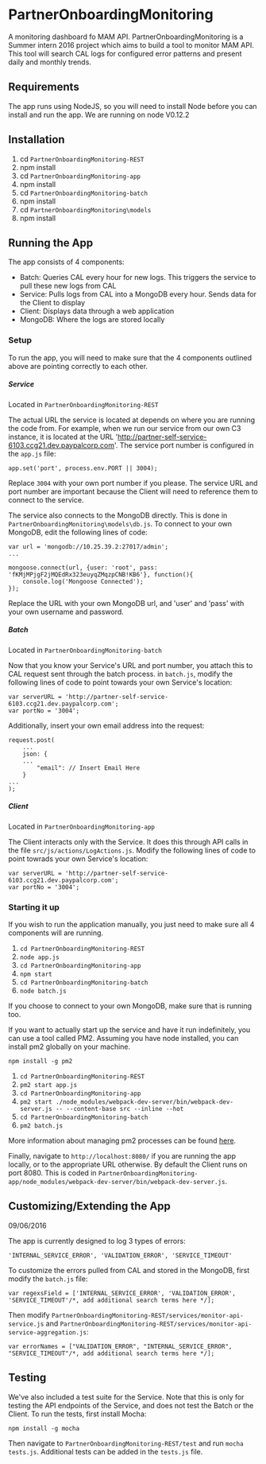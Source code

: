 # PartnerOnboardingMonitoring

A monitoring dashboard fo MAM API. PartnerOnboardingMonitoring is a Summer intern 2016 project which aims to build a tool to monitor MAM API. This tool will search CAL logs for configured error patterns and present daily and monthly trends.

## Requirements

The app runs using NodeJS, so you will need to install Node before you can install and run the app. We are running on node V0.12.2

## Installation

1. cd `PartnerOnboardingMonitoring-REST`
2. npm install
3. cd `PartnerOnboardingMonitoring-app`
4. npm install
5. cd `PartnerOnboardingMonitoring-batch`
6. npm install
7. cd `PartnerOnboardingMonitoring\models`
8. npm install

## Running the App

The app consists of 4 components:

 - Batch: Queries CAL every hour for new logs. This triggers the service to pull these new logs from CAL
 - Service: Pulls logs from CAL into a MongoDB every hour. Sends data for the Client to display
 - Client: Displays data through a web application
 - MongoDB: Where the logs are stored locally

### Setup

To run the app, you will need to make sure that the 4 components outlined above are pointing correctly to each other.

##### Service 

Located in `PartnerOnboardingMonitoring-REST`

The actual URL the service is located at depends on where you are running the code from. For example, when we run our service from our own C3 instance, it is located at the URL 'http://partner-self-service-6103.ccg21.dev.paypalcorp.com'. The service port number is configured in the `app.js` file:

	app.set('port', process.env.PORT || 3004);

Replace `3004` with your own port number if you please. The service URL and port number are important because the Client will need to reference them to connect to the service.

The service also connects to the MongoDB directly. This is done in `PartnerOnboardingMonitoring\models\db.js`. To connect to your own MongoDB, edit the following lines of code:

	var url = 'mongodb://10.25.39.2:27017/admin';
	...

	mongoose.connect(url, {user: 'root', pass: 'fKMjMPjgF2jMQEdRx323euyqZMqzpCNB!KB6'}, function(){
		console.log('Mongoose Connected');
	});

Replace the URL with your own MongoDB url, and 'user' and 'pass' with your own username and password.


##### Batch

Located in `PartnerOnboardingMonitoring-batch`

Now that you know your Service's URL and port number, you attach this to CAL request sent through the batch process. in `batch.js`, modify the following lines of code to point towards your own Service's location:

	var serverURL = 'http://partner-self-service-6103.ccg21.dev.paypalcorp.com';
	var portNo = '3004';

Additionally, insert your own email address into the request:

    request.post(
		...
    	json: {
		...
        	"email": // Insert Email Here
		}
	...
	);
	
##### Client

Located in `PartnerOnboardingMonitoring-app`

The Client interacts only with the Service. It does this through API calls in the file `src/js/actions/LogActions.js`. Modify the following lines of code to point towrads your own Service's location:

	var serverURL = 'http://partner-self-service-6103.ccg21.dev.paypalcorp.com';
	var portNo = '3004';


### Starting it up
 
If you wish to run the application manually, you just need to make sure all 4 components will are running.

1. `cd PartnerOnboardingMonitoring-REST`
2. `node app.js`
3. `cd PartnerOnboardingMonitoring-app`
4. `npm start`
5. `cd PartnerOnboardingMonitoring-batch`
6. `node batch.js`

If you choose to connect to your own MongoDB, make sure that is running too.

If you want to actually start up the service and have it run indefinitely, you can use a tool called PM2. Assuming you have node installed, you can install pm2 globally on your machine.

	npm install -g pm2

1. `cd PartnerOnboardingMonitoring-REST`
2. `pm2 start app.js`
3. `cd PartnerOnboardingMonitoring-app`
4. `pm2 start ./node_modules/webpack-dev-server/bin/webpack-dev-server.js -- --content-base src --inline --hot`
5. `cd PartnerOnboardingMonitoring-batch`
6. `pm2 batch.js`

More information about managing pm2 processes can be found [here](http://pm2.keymetrics.io/docs/usage/quick-start/).

Finally, navigate to `http://localhost:8080/` if you are running the app locally, or to the appropriate URL otherwise. By default the Client runs on port 8080. This is coded in `PartnerOnboardingMonitoring-app/node_modules/webpack-dev-server/bin/webpack-dev-server.js`.

## Customizing/Extending the App

09/06/2016

The app is currently designed to log 3 types of errors:

	'INTERNAL_SERVICE_ERROR', 'VALIDATION_ERROR', 'SERVICE_TIMEOUT'
	
To customize the errors pulled from CAL and stored in the MongoDB, first modify the `batch.js` file:

	var regexsField = ['INTERNAL_SERVICE_ERROR', 'VALIDATION_ERROR', 'SERVICE_TIMEOUT'/*, add additional search terms here */]; 
	
Then modify `PartnerOnboardingMonitoring-REST/services/monitor-api-service.js` and `PartnerOnboardingMonitoring-REST/services/monitor-api-service-aggregation.js`:
	
	var errorNames = ["VALIDATION_ERROR", "INTERNAL_SERVICE_ERROR", "SERVICE_TIMEOUT"/*, add additional search terms here */];
	

## Testing

We've also included a test suite for the Service. Note that this is only for testing the API endpoints of the Service, and does not test the Batch or the Client. To run the tests, first install Mocha:

	npm install -g mocha

Then navigate to `PartnerOnboardingMonitoring-REST/test` and run `mocha tests.js`. Additional tests can be added in the `tests.js` file.

